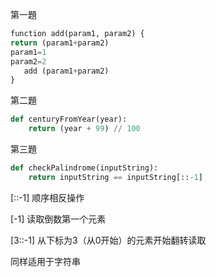 第一題
```py
function add(param1, param2) {
return (param1+param2)
param1=1
param2=2
   add (param1+param2)
}
```

第二題
```py
def centuryFromYear(year):
    return (year + 99) // 100
```   
第三題
```py
def checkPalindrome(inputString):
    return inputString == inputString[::-1]
```
[::-1] 顺序相反操作

[-1] 读取倒数第一个元素

[3::-1] 从下标为3（从0开始）的元素开始翻转读取

同样适用于字符串
